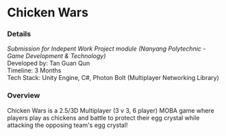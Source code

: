 # Chicken Wars
### Details
_Submission for Indepent Work Project module (Nanyang Polytechnic - Game Development & Technology)_    
Developed by: Tan Guan Qun    
Timeline: 3 Months    
Tech Stack: Unity Engine, C#, Photon Bolt (Multiplayer Networking Library)    
### Overview
Chicken Wars is a 2.5/3D Multiplayer (3 v 3, 6 player) MOBA game where players play as chickens and battle to protect their egg crystal while attacking the opposing team's egg crystal!


